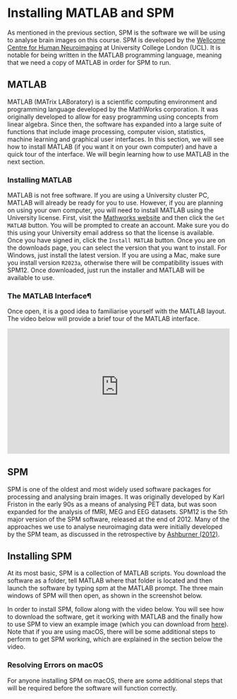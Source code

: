 # Installing MATLAB and SPM
As mentioned in the previous section, SPM is the software we will be using to analyse brain images on this course. SPM is developed by the [Wellcome Centre for Human Neuroimaging](https://www.fil.ion.ucl.ac.uk/) at University College London (UCL). It is notable for being written in the MATLAB programming language, meaning that we need a copy of MATLAB in order for SPM to run.

## MATLAB
MATLAB (MATrix LABoratory) is a scientific computing environment and programming language developed by the MathWorks corporation. It was originally developed to allow for easy programming using concepts from linear algebra. Since then, the software has expanded into a large suite of functions that include image processing, computer vision, statistics, machine learning and graphical user interfaces. In this section, we will see how to install MATLAB (if you want it on your own computer) and have a quick tour of the interface. We will begin learning how to use MATLAB in the next section.

### Installing MATLAB
MATLAB is not free software. If you are using a University cluster PC, MATLAB will already be ready for you to use. However, if you are planning on using your own computer, you will need to install MATLAB using the University license. First, visit the [Mathworks website](https://uk.mathworks.com/) and then click the `Get MATLAB` button. You will be prompted to create an account. Make sure you do this using your University email address so that the license is available. Once you have signed in, click the `Install MATLAB` button. Once you are on the downloads page, you can select the version that you want to install. For Windows, just install the latest version. If you are using a Mac, make sure you install version `R2023a`, otherwise there will be compatibility issues with SPM12. Once downloaded, just run the installer and MATLAB will be available to use.

### The MATLAB Interface¶
Once open, it is a good idea to familiarise yourself with the MATLAB layout. The video below will provide a brief tour of the MATLAB interface.

<div style="max-width: 1280px"><div style="position: relative; padding-bottom: 56.25%; height: 0; overflow: hidden;"><iframe src="https://livemanchesterac.sharepoint.com/sites/UOM-FBMH-MSc-NCCN/_layouts/15/embed.aspx?UniqueId=b3ee28fc-ecf9-44a7-b324-acd7ce29ee05&embed=%7B%22hvm%22%3Atrue%2C%22ust%22%3Atrue%7D&referrer=StreamWebApp&referrerScenario=EmbedDialog.Create" width="1280" height="720" frameborder="0" scrolling="no" allowfullscreen title="MATLAB-Tour.mp4" style="border:none; position: absolute; top: 0; left: 0; right: 0; bottom: 0; height: 100%; max-width: 100%;"></iframe></div></div>

## SPM
SPM is one of the oldest and most widely used software packages for processing and analysing brain images. It was originally developed by Karl Friston in the early 90s as a means of analysing PET data, but was soon expanded for the analysis of fMRI, MEG and EEG datasets. SPM12 is the 5th major version of the SPM software, released at the end of 2012. Many of the approaches we use to analyse neuroimaging data were initially developed by the SPM team, as discussed in the retrospective by [Ashburner (2012)](https://doi.org/10.1016/j.neuroimage.2011.10.025). 

## Installing SPM
At its most basic, SPM is a collection of MATLAB scripts. You download the software as a folder, tell MATLAB where that folder is located and then launch the software by typing spm at the MATLAB prompt. The three main windows of SPM will then open, as shown in the screenshot below.

In order to install SPM, follow along with the video below. You will see how to download the software, get it working with MATLAB and the finally how to use SPM to view an example image (which you can download from [here](https://github.com/martynmcfarquhar/NCCNDatasets/blob/2021-22/F%26CN/1b.ComputationalTools/comp_tools_anat1.nii?raw=1)). Note that if you are using macOS, there will be some additional steps to perform to get SPM working, which are explained in the section below the video.


### Resolving Errors on macOS
For anyone installing SPM on macOS, there are some additional steps that will be required before the software will function correctly. 
